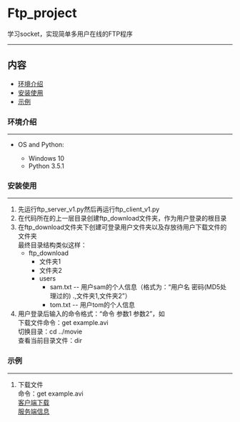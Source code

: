 # Ftp_project
学习socket，实现简单多用户在线的FTP程序
***
## 内容
* [环境介绍](#环境介绍)
* [安装使用](#安装使用)
* [示例](#示例)

### 环境介绍
-----------
* OS and Python:

  - Windows 10
  - Python 3.5.1
  
### 安装使用
-----------
1. 先运行ftp_server_v1.py然后再运行ftp_client_v1.py
2. 在代码所在的上一层目录创建ftp_download文件夹，作为用户登录的根目录
3. 在ftp_download文件夹下创建可登录用户文件夹以及存放待用户下载文件的文件夹<br>
   最终目录结构类似这样：
   * ftp_download
   	 - 文件夹1
	 - 文件夹2
	 - users
	   - sam.txt -- 用户sam的个人信息（格式为：“用户名   密码(MD5处理过的)   .,文件夹1,文件夹2”）
	   - tom.txt -- 用户tom的个人信息
4. 用户登录后输入的命令格式：“命令  参数1 参数2”，如<br>
   下载文件命令：get  example.avi<br>
   切换目录：cd ../movie<br>
   查看当前目录文件：dir
   
### 示例
-----------
1. 下载文件<br>
命令：get example.avi<br> 
[客户端下载](/images/client.png)<br>
[服务端信息](/images/server.png)


